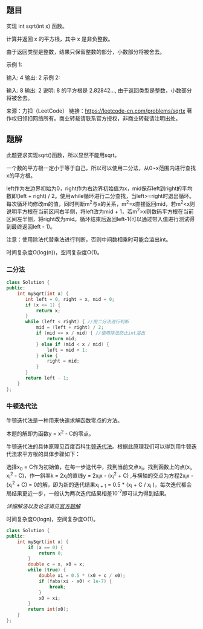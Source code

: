 ## 题目

实现 int sqrt(int x) 函数。

计算并返回 x 的平方根，其中 x 是非负整数。

由于返回类型是整数，结果只保留整数的部分，小数部分将被舍去。

示例 1:

输入: 4
输出: 2
示例 2:

输入: 8
输出: 2
说明: 8 的平方根是 2.82842..., 
     由于返回类型是整数，小数部分将被舍去。

来源：力扣（LeetCode）
链接：https://leetcode-cn.com/problems/sqrtx
著作权归领扣网络所有。商业转载请联系官方授权，非商业转载请注明出处。

## 题解

此题要求实现sqrt()函数，所以显然不能用sqrt。

一个数的平方根一定小于等于自己，所以可以使用二分法，从0~x范围内进行查找x的平方根。

left作为左边界初始为0，right作为右边界初始值为x，mid保存left到right的平均数即(left + right) / 2。使用while循环进行二分查找，当left>=right时退出循环。每次循环均修改m的值，同时判断m<sup>2</sup>与x的关系，m<sup>2</sup>=x直接返回mid，若m<sup>2</sup><x则说明平方根在当前区间右半侧，将left改为mid + 1，若m<sup>2</sup>>x则数码平方根在当前区间左半侧，将right改为mid。循环结束后返回left-1(可以通过带入值进行测试得到最终返回left - 1)。

注意：使用除法代替乘法进行判断，否则中间数相乘时可能会溢出int。

时间复杂度O(log(n))，空间复杂度O(1)。

### 二分法

```c++
class Solution {
public:
    int mySqrt(int x) {
       int left = 0, right = x, mid = 0;
       if (x <= 1) {
           return x;
       }
       while (left < right) { //用二分法进行判断
           mid = (left + right) / 2;
           if (mid == x / mid) { //使用除法防止int溢出
               return mid;
           } else if (mid < x / mid) {
               left = mid + 1;
           } else {
               right = mid;
           }
       }
       return left - 1;
    }
};
```

### 牛顿迭代法

牛顿迭代法是一种用来快速求解函数零点的方法。

本题的解即为函数y = x<sup>2</sup> - C的零点。

牛顿迭代法的具体原理见百度百科[牛顿迭代法](https://baike.baidu.com/item/%E7%89%9B%E9%A1%BF%E8%BF%AD%E4%BB%A3%E6%B3%95)。根据此原理我们可以得到用牛顿迭代法求平方根的具体步骤如下：

选择x<sub>0</sub> = C作为初始值，在每一步迭代中，找到当前交点x<sub>i</sub>，找到函数上的点(x<sub>i</sub>, x<sub>i</sub><sup>2</sup> - C)，作一斜率k = 2x<sub>i</sub>的直线y = 2x<sub>i</sub>x - (x<sub>i</sub><sup>2</sup> + C) ,与横轴的交点为方程2x<sub>i</sub>x - (x<sub>i</sub><sup>2</sup> + C) = 0的解，即为新的迭代结果x<sub>i + 1</sub> = 0.5 * (x<sub>i</sub> + C / x<sub>i</sub> )，每次迭代都会局结果更近一步，一般认为两次迭代结果相差10<sup>-7</sup>即可认为得到结果。

*详细解法以及论证请见[官方题解](https://leetcode-cn.com/problems/sqrtx/solution/x-de-ping-fang-gen-by-leetcode-solution/)*

时间复杂度O(logn)，空间复杂度O(1)。

```c++
class Solution {
public:
    int mySqrt(int x) {
        if (x == 0) {
            return 0;
        }
        double c = x, x0 = x;
        while (true) {
            double xi = 0.5 * (x0 + c / x0);
            if (fabs(xi - x0) < 1e-7) {
                break;
            }
            x0 = xi;
        }
        return int(x0);
    }
};
```

